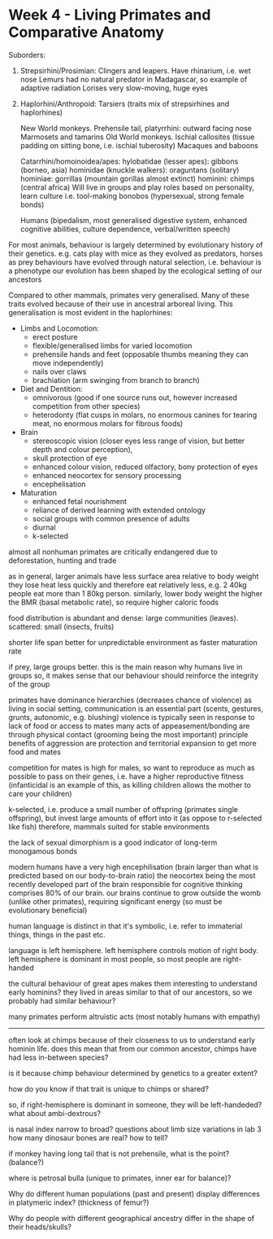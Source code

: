 <!-- SPDX-License-Identifier: zlib-acknowledgement -->
# Week 4 - Living Primates and Comparative Anatomy
Suborders:
  1. Strepsirhini/Prosimian:
     Clingers and leapers. Have rhinarium, i.e. wet nose
     Lemurs had no natural predator in Madagascar, so example of adaptive radiation
     Lorises very slow-moving, huge eyes
  2. Haplorhini/Anthropoid:
     Tarsiers (traits mix of strepsirhines and haplorhines)

     New World monkeys. Prehensile tail, platyrrhini: outward facing nose 
     Marmosets and tamarins
     Old World monkeys. Ischial callosites (tissue padding on sitting bone, i.e. ischial tuberosity) 
     Macaques and baboons

     Catarrhini/homoinoidea/apes:
     hylobatidae (lesser apes): gibbons (borneo, asia)
     hominidae (knuckle walkers): oraguntans (solitary)
       hominiae: gorrillas (mountain gorillas almost extinct)
       hominini: chimps (central africa) 
       Will live in groups and play roles based on personality, learn culture i.e. tool-making
       bonobos (hypersexual, strong female bonds)
      
       Humans (bipedalism, most generalised digestive system, enhanced cognitive abilities, culture dependence, verbal/written speech)


For most animals, behaviour is largely determined by evolutionary history of their genetics. 
e.g. cats play with mice as they evolved as predators, horses as prey 
behaviours have evolved through natural selection, i.e. behaviour is a phenotype
our evolution has been shaped by the ecological setting of our ancestors

Compared to other mammals, primates very generalised.
Many of these traits evolved because of their use in ancestral arboreal living.
This generalisation is most evident in the haplorhines:
* Limbs and Locomotion:
  - erect posture
  - flexible/generalised limbs for varied locomotion
  - prehensile hands and feet (opposable thumbs meaning they can move independently) 
  - nails over claws 
  - brachiation (arm swinging from branch to branch)
* Diet and Dentition:
  - omnivorous (good if one source runs out, however increased competition from other species) 
  - heterodonty (flat cusps in molars, no enormous canines for tearing meat, no enormous molars for fibrous foods)
* Brain
  - stereoscopic vision (closer eyes less range of vision, but better depth and colour perception), 
  - skull protection of eye
  - enhanced colour vision, reduced olfactory, bony protection of eyes
  - enhanced neocortex for sensory processing
  - encephelisation
* Maturation
  - enhanced fetal nourishment
  - reliance of derived learning with extended ontology
  - social groups with common presence of adults
  - diurnal
  - k-selected


almost all nonhuman primates are critically endangered due to deforestation, hunting and trade

as in general, larger animals have less surface area relative to body weight 
they lose heat less quickly and therefore eat relatively less, 
e.g. 2 40kg people eat more than 1 80kg person.
similarly, lower body weight the higher the BMR (basal metabolic rate), 
so require higher caloric foods

food distribution is abundant and dense: large communities (leaves). 
scattered: small (insects, fruits)

shorter life span better for unpredictable environment as faster maturation rate

if prey, large groups better. this is the main reason why humans live in groups
so, it makes sense that our behaviour should reinforce the integrity of the group

primates have dominance hierarchies (decreases chance of violence)
as living in social setting, communication is an essential part 
(scents, gestures, grunts, autonomic, e.g. blushing)
violence is typically seen in response to lack of food or access to mates
many acts of appeasement/bonding are through physical contact 
(grooming being the most important)
principle benefits of aggression are protection and territorial expansion to get more food and mates

competition for mates is high for males, so want to reproduce as much as possible to pass on their genes, i.e. have a higher reproductive fitness
(infanticidal is an example of this, as killing children allows the mother to care your children)

k-selected, i.e. produce a small number of offspring (primates single offspring), but invest large amounts of effort into it (as oppose to r-selected like fish)
therefore, mammals suited for stable environments

the lack of sexual dimorphism is a good indicator of long-term monogamous bonds

modern humans have a very high encephilisation (brain larger than what is predicted based on our body-to-brain ratio)
the neocortex being the most recently developed part of the brain responsible for cognitive thinking comprises 80% of our brain.
our brains continue to grow outside the womb (unlike other primates), requiring significant energy (so must be evolutionary beneficial)

human language is distinct in that it's symbolic, i.e. refer to immaterial things, things in the past etc.

language is left hemisphere. left hemisphere controls motion of right body. left hemisphere is dominant in most people, so most people are right-handed

the cultural behaviour of great apes makes them interesting to understand early hominins?
they lived in areas similar to that of our ancestors, so we probably had similar behaviour?

many primates perform altruistic acts (most notably humans with empathy)

--------------------------
often look at chimps because of their closeness to us to understand early hominin life. does this mean that from our common ancestor, chimps have had less in-between species?

is it because chimp behaviour determined by genetics to a greater extent?

how do you know if that trait is unique to chimps or shared?

so, if right-hemisphere is dominant in someone, they will be left-handeded? 
what about ambi-dextrous?

is nasal index narrow to broad?
questions about limb size variations in lab 3
how many dinosaur bones are real? how to tell?

if monkey having long tail that is not prehensile, what is the point? (balance?)

where is petrosal bulla (unique to primates, inner ear for balance)?

Why do different human populations (past and present) display differences in platymeric index? (thickness of femur?)

Why do people with different geographical ancestry differ in the shape of their heads/skulls?
